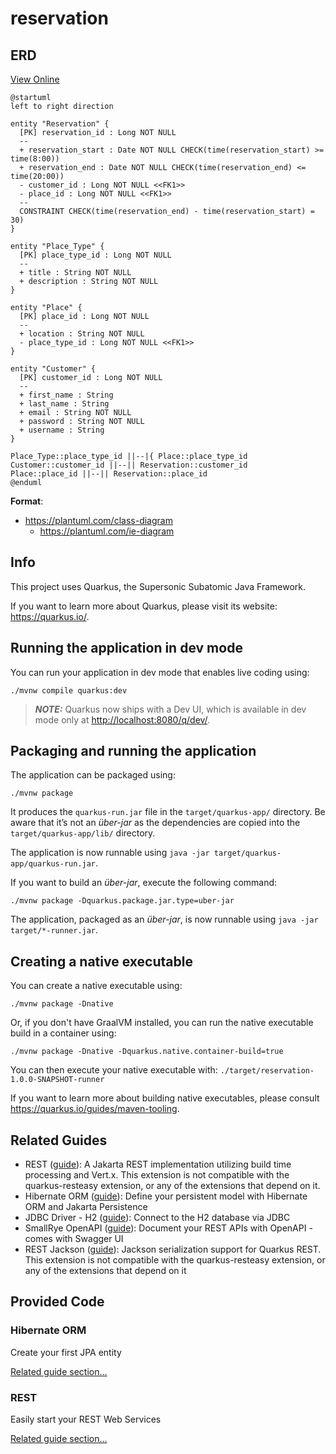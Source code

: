 # reservation

## ERD

[View Online](https://www.plantuml.com/plantuml/umla/ZPD1Qy9048Nl-oi6JmO9fEsb11MBRMbHOj5uAgKioMWNacpOZ2rY-j-x6snMOnDwdVVbpPiNTb8GLxHB4vRWXe0aAB7z88Y5meY4p1Z3Z0JjeRV40jKdDyCU71Z0wyli3PITleiOV9ZBR0l18eHWFPzhodKPmE2CsoYPQlAU4zOaJ9yUfhC-YHJxJTQ1yGWgvTRtFCUvC2JvNpkI3WoFPjVUhviBEutyaH-6myVPrNXSCKNE8-o6gcEdYs0LBk-UWx0hXGijjuxWndFOjor-LUqDzpdQtezXI0yxQzSE2MfvHKgS0mE8iOYKoCtgIw8PeBcxUsqY8zxqjKndU5ldIO9rWSe6QFjRTZ-cN2GjP-UyABwaYbjauvtnr9PcSjXVuFlduSlITSi36A2fCPFQzurXJPPmyengZPr-tiBM8fjW5kiN-mC0)

```plantuml
@startuml
left to right direction

entity "Reservation" {
  [PK] reservation_id : Long NOT NULL
  --
  + reservation_start : Date NOT NULL CHECK(time(reservation_start) >= time(8:00))
  + reservation_end : Date NOT NULL CHECK(time(reservation_end) <= time(20:00))
  - customer_id : Long NOT NULL <<FK1>>
  - place_id : Long NOT NULL <<FK1>>
  --
  CONSTRAINT CHECK(time(reservation_end) - time(reservation_start) = 30)
}

entity "Place_Type" {
  [PK] place_type_id : Long NOT NULL
  --
  + title : String NOT NULL
  + description : String NOT NULL
}

entity "Place" {
  [PK] place_id : Long NOT NULL
  --
  + location : String NOT NULL
  - place_type_id : Long NOT NULL <<FK1>>
}

entity "Customer" {
  [PK] customer_id : Long NOT NULL
  --
  + first_name : String
  + last_name : String
  + email : String NOT NULL
  + password : String NOT NULL
  + username : String
}

Place_Type::place_type_id ||--|{ Place::place_type_id
Customer::customer_id ||--|| Reservation::customer_id
Place::place_id ||--|| Reservation::place_id
@enduml
```

**Format**:
* https://plantuml.com/class-diagram
    * https://plantuml.com/ie-diagram

## Info

This project uses Quarkus, the Supersonic Subatomic Java Framework.

If you want to learn more about Quarkus, please visit its website: <https://quarkus.io/>.

## Running the application in dev mode

You can run your application in dev mode that enables live coding using:

```shell script
./mvnw compile quarkus:dev
```

> **_NOTE:_**  Quarkus now ships with a Dev UI, which is available in dev mode only at <http://localhost:8080/q/dev/>.

## Packaging and running the application

The application can be packaged using:

```shell script
./mvnw package
```

It produces the `quarkus-run.jar` file in the `target/quarkus-app/` directory.
Be aware that it’s not an _über-jar_ as the dependencies are copied into the `target/quarkus-app/lib/` directory.

The application is now runnable using `java -jar target/quarkus-app/quarkus-run.jar`.

If you want to build an _über-jar_, execute the following command:

```shell script
./mvnw package -Dquarkus.package.jar.type=uber-jar
```

The application, packaged as an _über-jar_, is now runnable using `java -jar target/*-runner.jar`.

## Creating a native executable

You can create a native executable using:

```shell script
./mvnw package -Dnative
```

Or, if you don't have GraalVM installed, you can run the native executable build in a container using:

```shell script
./mvnw package -Dnative -Dquarkus.native.container-build=true
```

You can then execute your native executable with: `./target/reservation-1.0.0-SNAPSHOT-runner`

If you want to learn more about building native executables, please consult <https://quarkus.io/guides/maven-tooling>.

## Related Guides

- REST ([guide](https://quarkus.io/guides/rest)): A Jakarta REST implementation utilizing build time processing and Vert.x. This extension is not compatible with the quarkus-resteasy extension, or any of the extensions that depend on it.
- Hibernate ORM ([guide](https://quarkus.io/guides/hibernate-orm)): Define your persistent model with Hibernate ORM and Jakarta Persistence
- JDBC Driver - H2 ([guide](https://quarkus.io/guides/datasource)): Connect to the H2 database via JDBC
- SmallRye OpenAPI ([guide](https://quarkus.io/guides/openapi-swaggerui)): Document your REST APIs with OpenAPI - comes with Swagger UI
- REST Jackson ([guide](https://quarkus.io/guides/rest#json-serialisation)): Jackson serialization support for Quarkus REST. This extension is not compatible with the quarkus-resteasy extension, or any of the extensions that depend on it

## Provided Code

### Hibernate ORM

Create your first JPA entity

[Related guide section...](https://quarkus.io/guides/hibernate-orm)



### REST

Easily start your REST Web Services

[Related guide section...](https://quarkus.io/guides/getting-started-reactive#reactive-jax-rs-resources)
